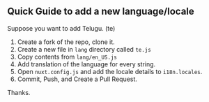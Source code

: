 ## Quick Guide to add a new language/locale

Suppose you want to add Telugu. (te)

1. Create a fork of the repo, clone it.
2. Create a new file in `lang` directory called `te.js`
3. Copy contents from `lang/en_US.js`
4. Add translation of the language for every string.
5. Open `nuxt.config.js` and add the locale details to `i18n.locales`.
6. Commit, Push, and Create a Pull Request.

Thanks.
